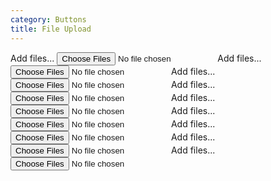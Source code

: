 ```yaml
---
category: Buttons
title: File Upload
---
```

  <span class="btn btn-default btn-file">
    <i class="icon icon-plus-circle"></i>
    <span>Add files...</span>
    <input type="file" name="files[]" multiple aria-label="upload files">
  </span>
  <span class="btn btn-primary btn-file">
    <i class="icon icon-plus-circle"></i>
    <span>Add files...</span>
    <input type="file" name="files[]" multiple aria-label="upload files">
  </span>
  <span class="btn btn-success btn-file">
    <i class="icon icon-plus-circle"></i>
    <span>Add files...</span>
    <input type="file" name="files[]" multiple aria-label="upload files">
  </span>
  <span class="btn btn-info btn-file">
    <i class="icon icon-plus-circle"></i>
    <span>Add files...</span>
    <input type="file" name="files[]" multiple aria-label="upload files">
  </span>
  <span class="btn btn-warning btn-file">
    <i class="icon icon-plus-circle"></i>
    <span>Add files...</span>
    <input type="file" name="files[]" multiple aria-label="upload files">
  </span>
  <span class="btn btn-danger btn-file">
    <i class="icon icon-plus-circle"></i>
    <span>Add files...</span>
    <input type="file" name="files[]" multiple aria-label="upload files">
  </span>
  <span class="btn btn-dark btn-file">
    <i class="icon icon-plus-circle"></i>
    <span>Add files...</span>
    <input type="file" name="files[]" multiple aria-label="upload files">
  </span>
  <span class="btn btn-ghost btn-file">
    <i class="icon icon-plus-circle"></i>
    <span>Add files...</span>
    <input type="file" name="files[]" multiple aria-label="upload files">
  </span>
  <span class="btn btn-link btn-file">
    <i class="icon icon-plus-circle"></i>
    <span>Add files...</span>
    <input type="file" name="files[]" multiple aria-label="upload files">
  </span>
